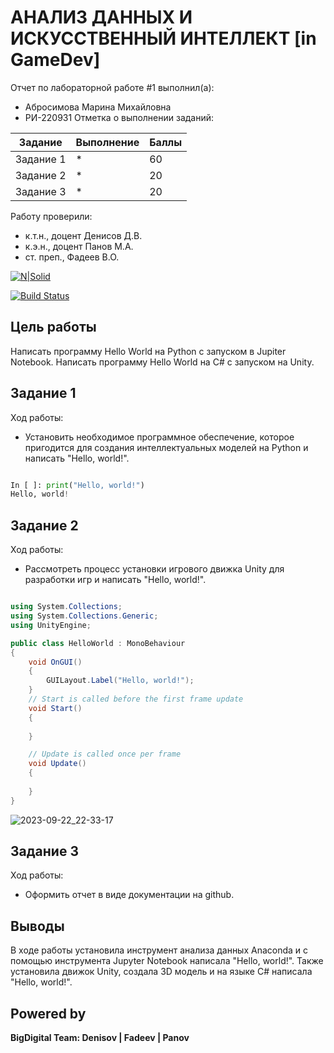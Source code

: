 # АНАЛИЗ ДАННЫХ И ИСКУССТВЕННЫЙ ИНТЕЛЛЕКТ [in GameDev]
Отчет по лабораторной работе #1 выполнил(а):
- Абросимова Марина Михайловна
- РИ-220931
Отметка о выполнении заданий:

| Задание | Выполнение | Баллы |
| ------ | ------ | ------ |
| Задание 1 | * | 60 |
| Задание 2 | * | 20 |
| Задание 3 | * | 20 |

Работу проверили:
- к.т.н., доцент Денисов Д.В.
- к.э.н., доцент Панов М.А.
- ст. преп., Фадеев В.О.

[![N|Solid](https://cldup.com/dTxpPi9lDf.thumb.png)](https://nodesource.com/products/nsolid)

[![Build Status](https://travis-ci.org/joemccann/dillinger.svg?branch=master)](https://travis-ci.org/joemccann/dillinger)

## Цель работы
Написать программу Hello World на Python с запуском в Jupiter Notebook. Написать программу Hello World на C# с запуском на Unity.

## Задание 1
Ход работы:
- Установить необходимое программное обеспечение, которое пригодится для создания интеллектуальных моделей на Python и написать "Hello, world!".

```py

In [ ]: print("Hello, world!")
Hello, world!

```

## Задание 2

Ход работы:
- Рассмотреть процесс установки игрового движка Unity для разработки игр и написать "Hello, world!".

```c#

using System.Collections;
using System.Collections.Generic;
using UnityEngine;

public class HelloWorld : MonoBehaviour
{
    void OnGUI()
    {
        GUILayout.Label("Hello, world!");
    }
    // Start is called before the first frame update
    void Start()
    {
        
    }

    // Update is called once per frame
    void Update()
    {
        
    }
}

```

![2023-09-22_22-33-17](https://github.com/Marishka-A/Anaconda1/assets/126682278/de1bed75-971a-445c-90ba-01b5fbf2e56d)


## Задание 3

Ход работы:
- Оформить отчет в виде документации на github.


## Выводы

В ходе работы установила инструмент анализа данных Anaconda и с помощью инструмента Jupyter Notebook написала "Hello, world!". Также установила движок Unity, создала 3D модель и на языке C# написала "Hello, world!". 


## Powered by

**BigDigital Team: Denisov | Fadeev | Panov**
